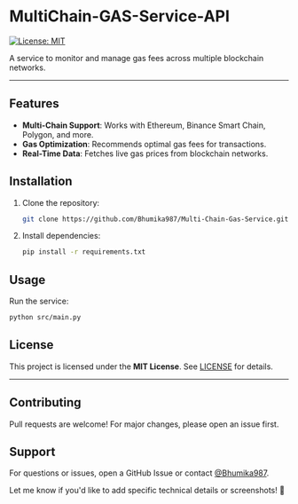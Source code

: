 # MultiChain-GAS-Service-API
[![License: MIT](https://img.shields.io/badge/License-MIT-yellow.svg)](https://opensource.org/licenses/MIT)

A service to monitor and manage gas fees across multiple blockchain networks.

---

## Features
- **Multi-Chain Support**: Works with Ethereum, Binance Smart Chain, Polygon, and more.
- **Gas Optimization**: Recommends optimal gas fees for transactions.
- **Real-Time Data**: Fetches live gas prices from blockchain networks.

## Installation
1. Clone the repository:
   ```bash
   git clone https://github.com/Bhumika987/Multi-Chain-Gas-Service.git
   ```
2. Install dependencies:
   ```bash
   pip install -r requirements.txt
   ```

## Usage
Run the service:
```bash
python src/main.py
```

## License
This project is licensed under the **MIT License**. See [LICENSE](LICENSE) for details.

---

## Contributing
Pull requests are welcome! For major changes, please open an issue first.

## Support
For questions or issues, open a GitHub Issue or contact [@Bhumika987](https://github.com/Bhumika987).


Let me know if you'd like to add specific technical details or screenshots! 🚀
